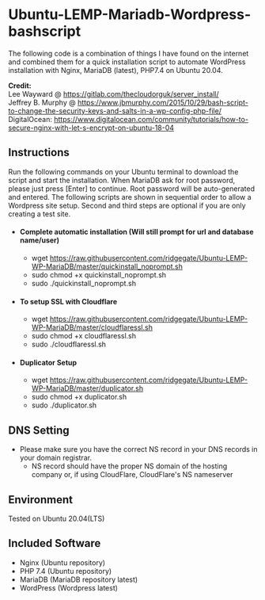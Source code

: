 # Ubuntu-LEMP-Mariadb-Wordpress-bashscript
The following code is a combination of things I have found on the internet and combined them 
for a quick installation script to automate WordPress installation with Nginx, MariaDB (latest), PHP7.4 on Ubuntu 20.04. 

<strong>Credit: </strong>
</br>Lee Wayward @ https://gitlab.com/thecloudorguk/server_install/ 
</br>Jeffrey B. Murphy @ https://www.jbmurphy.com/2015/10/29/bash-script-to-change-the-security-keys-and-salts-in-a-wp-config-php-file/
</br>DigitalOcean: https://www.digitalocean.com/community/tutorials/how-to-secure-nginx-with-let-s-encrypt-on-ubuntu-18-04

## Instructions
Run the following commands on your Ubuntu terminal to download the script and start the installation. When MariaDB ask for root password, please just press [Enter] to continue. Root password will be auto-generated and entered. The following scripts are shown in sequential order to allow a Wordpress site setup. Second and third steps are optional if you are only creating a test site.</br>
* #### Complete automatic installation (Will still prompt for url and database name/user)
  * wget https://raw.githubusercontent.com/ridgegate/Ubuntu-LEMP-WP-MariaDB/master/quickinstall_noprompt.sh  </br>
  * sudo chmod +x quickinstall_noprompt.sh </br>
  * sudo ./quickinstall_noprompt.sh </br>
* #### To setup SSL with Cloudflare
  * wget https://raw.githubusercontent.com/ridgegate/Ubuntu-LEMP-WP-MariaDB/master/cloudflaressl.sh</br>
  * sudo chmod +x cloudflaressl.sh </br>
  * sudo ./cloudflaressl.sh </br>
* #### Duplicator Setup
  * wget https://raw.githubusercontent.com/ridgegate/Ubuntu-LEMP-WP-MariaDB/master/duplicator.sh  </br>
  * sudo chmod +x duplicator.sh </br>
  * sudo ./duplicator.sh </br>      
## DNS Setting
  * Please make sure you have the correct NS record in your DNS records in your domain registrar.
    * NS record should have the proper NS domain of the hosting company or, if using CloudFlare, CloudFlare's NS nameserver

## Environment
Tested on Ubuntu 20.04(LTS)

## Included Software
* Nginx (Ubuntu repository)
* PHP 7.4 (Ubuntu repository)
* MariaDB (MariaDB repository latest)
* WordPress (Wordpress latest)

